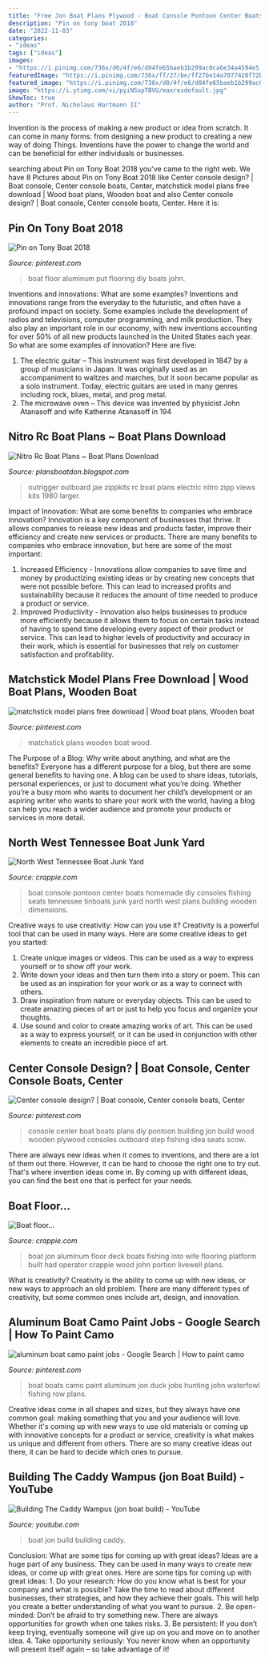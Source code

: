 ```yaml
---
title: "Free Jon Boat Plans Plywood - Boat Console Pontoon Center Boats Homemade Diy Consoles Fishing Seats Tennessee Tinboats Junk Yard North West Plans Building Wooden Dimensions"
description: "Pin on tony boat 2018"
date: "2022-11-03"
categories:
- "ideas"
tags: ["ideas"]
images:
- "https://i.pinimg.com/736x/d0/4f/e6/d04fe65baeb1b299ac0ca6e34a4594e5.jpg"
featuredImage: "https://i.pinimg.com/736x/ff/27/be/ff27be14a7077428f72b4a2dc791e748.jpg"
featured_image: "https://i.pinimg.com/736x/d0/4f/e6/d04fe65baeb1b299ac0ca6e34a4594e5.jpg"
image: "https://i.ytimg.com/vi/pyiNSopTBVU/maxresdefault.jpg"
ShowToc: true
author: "Prof. Nicholaus Hartmann II"
---
```



Invention is the process of making a new product or idea from scratch. It can come in many forms: from designing a new product to creating a new way of doing Things. Inventions have the power to change the world and can be beneficial for either individuals or businesses.

	

		
searching about Pin on Tony Boat 2018 you've came to the right web. We have 8 Pictures about Pin on Tony Boat 2018 like Center console design? | Boat console, Center console boats, Center, matchstick model plans free download | Wood boat plans, Wooden boat and also Center console design? | Boat console, Center console boats, Center. Here it is:
		
    
## Pin On Tony Boat 2018

<img loading=lazy src="https://i.pinimg.com/originals/af/1e/04/af1e042ea89c53eb4f18d2593c0e2e1d.jpg" onerror="this.onerror=null;this.src='https://tse1.mm.bing.net/th?id=OIP.yqlLa_f0XIegW-IpjTbZkwHaEK&amp;pid=15.1';" alt="Pin on Tony Boat 2018">

_Source: pinterest.com_

>boat floor aluminum put flooring diy boats john. 

	

Inventions and innovations: What are some examples?
Inventions and innovations range from the everyday to the futuristic, and often have a profound impact on society. Some examples include the development of radios and televisions, computer programming, and milk production. They also play an important role in our economy, with new inventions accounting for over 50% of all new products launched in the United States each year. So what are some examples of innovation? Here are five: 
1) The electric guitar – This instrument was first developed in 1847 by a group of musicians in Japan. It was originally used as an accompaniment to waltzes and marches, but it soon became popular as a solo instrument. Today, electric guitars are used in many genres including rock, blues, metal, and prog metal. 
2) The microwave oven – This device was invented by physicist John Atanasoff and wife Katherine Atanasoff in 194
    
## Nitro Rc Boat Plans ~ Boat Plans Download

<img loading=lazy src="https://lh5.googleusercontent.com/proxy/HtSpsFuNzXPsA-k1dKkBASpTm9e-wkd7w3tX6TNohEhAEQHVa6i8xT91Nsys4gQBlN4CEtFjP3sOTNKKbg=w1200-h630-p-k-no-nu" onerror="this.onerror=null;this.src='https://tse3.mm.bing.net/th?id=OIP.QsxZnOcyv8ZpZbsLY8lO1gHaFj&amp;pid=15.1';" alt="Nitro Rc Boat Plans ~ Boat Plans Download">

_Source: plansboatdon.blogspot.com_

>outrigger outboard jae zippkits rc boat plans electric nitro zipp views kits 1980 larger. 

	

Impact of Innovation: What are some benefits to companies who embrace innovation?
Innovation is a key component of businesses that thrive. It allows companies to release new ideas and products faster, improve their efficiency and create new services or products. There are many benefits to companies who embrace innovation, but here are some of the most important: 
1. Increased Efficiency - Innovations allow companies to save time and money by productizing existing ideas or by creating new concepts that were not possible before. This can lead to increased profits and sustainability because it reduces the amount of time needed to produce a product or service. 
2. Improved Productivity - Innovation also helps businesses to produce more efficiently because it allows them to focus on certain tasks instead of having to spend time developing every aspect of their product or service. This can lead to higher levels of productivity and accuracy in their work, which is essential for businesses that rely on customer satisfaction and profitability.

    
## Matchstick Model Plans Free Download | Wood Boat Plans, Wooden Boat

<img loading=lazy src="https://i.pinimg.com/736x/ff/27/be/ff27be14a7077428f72b4a2dc791e748.jpg" onerror="this.onerror=null;this.src='https://tse4.mm.bing.net/th?id=OIP.UxWn0BBjvGitckE3wZ5Z3wHaFj&amp;pid=15.1';" alt="matchstick model plans free download | Wood boat plans, Wooden boat">

_Source: pinterest.com_

>matchstick plans wooden boat wood. 

	

The Purpose of a Blog: Why write about anything, and what are the benefits?
Everyone has a different purpose for a blog, but there are some general benefits to having one. A blog can be used to share ideas, tutorials, personal experiences, or just to document what you’re doing. Whether you’re a busy mom who wants to document her child’s development or an aspiring writer who wants to share your work with the world, having a blog can help you reach a wider audience and promote your products or services in more detail.

    
## North West Tennessee Boat Junk Yard

<img loading=lazy src="https://www.crappie.com/crappie/attachments/tennessee/255908d1483811334-north-west-tennessee-boat-junk-yard-console-basstracker078-jpg" onerror="this.onerror=null;this.src='https://tse1.mm.bing.net/th?id=OIP.oaRQJJx6sWxv9kSLwze8fAHaJ4&amp;pid=15.1';" alt="North West Tennessee Boat Junk Yard">

_Source: crappie.com_

>boat console pontoon center boats homemade diy consoles fishing seats tennessee tinboats junk yard north west plans building wooden dimensions. 

	

Creative ways to use creativity: How can you use it?
Creativity is a powerful tool that can be used in many ways. Here are some creative ideas to get you started: 
1. Create unique images or videos. This can be used as a way to express yourself or to show off your work.
2. Write down your ideas and then turn them into a story or poem. This can be used as an inspiration for your work or as a way to connect with others.
3. Draw inspiration from nature or everyday objects. This can be used to create amazing pieces of art or just to help you focus and organize your thoughts.
4. Use sound and color to create amazing works of art. This can be used as a way to express yourself, or it can be used in conjunction with other elements to create an incredible piece of art.

    
## Center Console Design? | Boat Console, Center Console Boats, Center

<img loading=lazy src="https://i.pinimg.com/originals/f3/4c/1b/f34c1b79ef27a17f9b8d8a2aa3fedf57.jpg" onerror="this.onerror=null;this.src='https://tse1.mm.bing.net/th?id=OIP.mSo7lJXdey1vTxWePBtI5QHaLH&amp;pid=15.1';" alt="Center console design? | Boat console, Center console boats, Center">

_Source: pinterest.com_

>console center boat boats plans diy pontoon building jon build wood wooden plywood consoles outboard step fishing idea seats scow. 

	

There are always new ideas when it comes to inventions, and there are a lot of them out there. However, it can be hard to choose the right one to try out. That's where invention ideas come in. By coming up with different ideas, you can find the best one that is perfect for your needs.

    
## Boat Floor...

<img loading=lazy src="http://www.crappie.com/crappie/attachments/louisiana/9241d1172523812-boat-floor-customs2010014-jpg" onerror="this.onerror=null;this.src='https://tse2.mm.bing.net/th?id=OIP.RMyoNPZtemmGu0qbxS0I_QHaFj&amp;pid=15.1';" alt="Boat floor...">

_Source: crappie.com_

>boat jon aluminum floor deck boats fishing into wife flooring platform built had operator crappie wood john portion livewell plans. 

	

What is creativity?
Creativity is the ability to come up with new ideas, or new ways to approach an old problem. There are many different types of creativity, but some common ones include art, design, and innovation.

    
## Aluminum Boat Camo Paint Jobs - Google Search | How To Paint Camo

<img loading=lazy src="https://i.pinimg.com/736x/d0/4f/e6/d04fe65baeb1b299ac0ca6e34a4594e5.jpg" onerror="this.onerror=null;this.src='https://tse2.mm.bing.net/th?id=OIP.Rqvf4sM8GDp6lXpEHbU-hQHaFj&amp;pid=15.1';" alt="aluminum boat camo paint jobs - Google Search | How to paint camo">

_Source: pinterest.com_

>boat boats camo paint aluminum jon duck jobs hunting john waterfowl fishing row plans. 

	

Creative ideas come in all shapes and sizes, but they always have one common goal: making something that you and your audience will love. Whether it's coming up with new ways to use old materials or coming up with innovative concepts for a product or service, creativity is what makes us unique and different from others. There are so many creative ideas out there, it can be hard to decide which ones to pursue.

    
## Building The Caddy Wampus (jon Boat Build) - YouTube

<img loading=lazy src="https://i.ytimg.com/vi/pyiNSopTBVU/maxresdefault.jpg" onerror="this.onerror=null;this.src='https://tse3.mm.bing.net/th?id=OIP.w6dkQiO_PWJ-m_MhuABcVwHaEK&amp;pid=15.1';" alt="Building The Caddy Wampus (jon boat build) - YouTube">

_Source: youtube.com_

>boat jon build building caddy. 

	

Conclusion: What are some tips for coming up with great ideas?
Ideas are a huge part of any business. They can be used in many ways to create new ideas, or come up with great ones. Here are some tips for coming up with great ideas: 1. Do your research: How do you know what is best for your company and what is possible? Take the time to read about different businesses, their strategies, and how they achieve their goals. This will help you create a better understanding of what you want to pursue. 2. Be open-minded: Don’t be afraid to try something new. There are always opportunities for growth when one takes risks. 3. Be persistent: If you don’t keep trying, eventually someone will give up on you and move on to another idea. 4. Take opportunity seriously: You never know when an opportunity will present itself again – so take advantage of it! 
